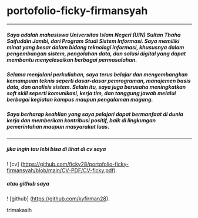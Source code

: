 # portofolio-ficky-firmansyah
---

##### Saya adalah mahasiswa Universitas Islam Negeri (UIN) Sultan Thaha Saifuddin Jambi, dari Program Studi Sistem Informasi. Saya memiliki minat yang besar dalam bidang teknologi informasi, khususnya dalam pengembangan sistem, pengolahan data, dan solusi digital yang dapat membantu menyelesaikan berbagai permasalahan.

##### Selama menjalani perkuliahan, saya terus belajar dan mengembangkan kemampuan teknis seperti dasar-dasar pemrograman, manajemen basis data, dan analisis sistem. Selain itu, saya juga berusaha meningkatkan soft skill seperti komunikasi, kerja tim, dan tanggung jawab melalui berbagai kegiatan kampus maupun pengalaman magang.

##### Saya berharap keahlian yang saya pelajari dapat bermanfaat di dunia kerja dan memberikan kontribusi positif, baik di lingkungan pemerintahan maupun masyarakat luas.

---
 ##### jika ingin tau lebi bisa di lihat di cv saya
 ! [cv] (https://github.com/ficky28/portofolio-ficky-firmansyah/blob/main/CV-PDF/CV-ficky.pdf).
 ##### atau github saya
 ! [github] (https://github.com/kyfirman28).

  trimakasih
